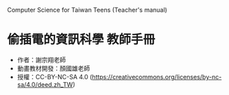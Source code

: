 Computer Science for Taiwan Teens (Teacher's manual)

偷插電的資訊科學  教師手冊
====================================================

 * 作者：謝宗翔老師
 * 動畫教材開發：顏國雄老師
 * 授權：CC-BY-NC-SA 4.0 (https://creativecommons.org/licenses/by-nc-sa/4.0/deed.zh_TW)

